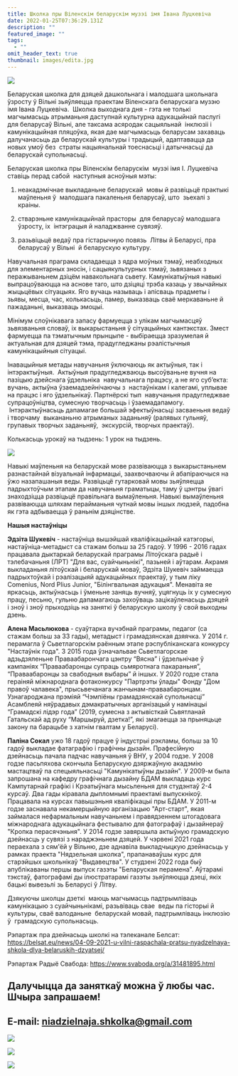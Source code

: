 ```yaml
---
title: Школка пры Віленскім беларускім музэі імя Івана Луцкевіча
date: 2022-01-25T07:36:29.131Z
description: ""
featured_image: ""
tags:
  - ""
omit_header_text: true
thumbnail: images/edita.jpg
---
```

![](https://vilnia.com/images/edita.jpg)

Беларуская школка для дзяцей дашкольнага і малодшага школьнага  ўзросту ў Вільні зьяўляецца праектам Віленскага беларускага музэю імя Івана Луцкевіча.  Школка выходнага дня - гэта не толькі магчымасьць атрыманьня даступнай культурна адукацыйнай паслугі для беларусаў Вільні, але таксама асяродак сацыяльнай  інклюзіі і камунікацыйная пляцоўка, якая дае магчымасьць беларусам захаваць  далучанасьць да беларускай культуры і традыцый, адаптавацца да новых умоў без  страты нацыянальнай тоеснасьці і датычнасьці да беларускай супольнасьці.  



Беларуская школка пры Віленскім беларускім  музэі імя І. Луцкевіча ставіць перад сабой  наступныя асноўныя мэты: 

1) неакадэмічнае выкладаньне беларускай  мовы й развіцьцё практыкі маўленьня ў  малодшага пакаленьня беларусаў, што  зьехалі з краіны. 

2) стварэньне камунікацыйнай прасторы  для беларусаў малодшага ўзросту, іх  інтэграцыя й наладжванне сувязяў.

3) разьвіцьцё ведаў пра гістарычную повязь  Літвы й Беларусі, пра беларусаў у Вільні  й беларускую культуру. 



Навучальная праграма складаецца з ядра моўных тэмаў, неабходных для элементарных зносін, і сацыякультурных тэмаў, зьвязаных з перажываньнем дзіцём навакольнага сьвету. Камунікатыўныя навыкі выпрацоўваюцца на аснове таго, што дзіцяці трэба казаць у звычайных жыцьцёвых сітуацыях. Яго вучаць называць і апісваць прадметы і зьявы, месца, час, колькасьць, памер, выказваць сваё меркаваньне й пажаданьні, выказваць эмоцыі.

Мінімум слоўнікавага запасу фармуецца з улікам магчымасцяў зьвязваньня словаў, іх выкарыстаньня ў сітуацыйных кантэкстах. Змест фармуецца па тэматычным прынцыпе - выбіраецца зразумелая й актуальная для дзяцей тэма, прадугледжаны рэалістычныя камунікацыйныя сітуацыі.

Інавацыйныя метады навучаньня ўключаюць як актыўныя, так і інтэрактыўныя.  Актыўныя прадугледжваюць высоўваньне вучня на пазіцыю дзейснага ўдзельніка  навучальнага працэсу, а не яго суб’екта: вучань, актыўна ўзаемадзейнічаючы з  настаўнікам і калегамі, уплывае на працэс і яго ўдзельнікаў. Партнёрскі тып  навучаньня прадугледжвае супрацоўніцтва, сумесную творчасьць і ўзаемадапамогу.  Інтэрактыўнасьць дапамагае большай эфектыўнасьці засваеньня ведаў і творчаму  выкананьню атрыманых заданьняў (ралявых гульняў, групавых творчых заданьняў,  экскурсій, творчых праектаў). 

Колькасьць урокаў на тыдзень: 1 урок на тыдзень.

![](https://vilnia.com/images/screenshot-2022-01-25-at-08.47.57.png)


Навыкі маўленьня на беларускай мове развіваюцца з выкарыстаньнем разнастайнай візуальнай інфармацыі, заахвочваючы й абапіраючыся на ўжо назапашаныя веды. Развіцьцё гутарковай мовы зьяўляецца падрыхтоўчым этапам да навучаньня граматыцы, таму ў цэнтры ўвагі знаходзіцца развіцьцё правільнага вымаўленьня. Навыкі вымаўленьня развіваюцца шляхам перайманьня чутнай мовы іншых людзей, падобна як гэта адбываецца ў раньнім дзяцінстве.


**Нашыя настаўніцы**



**Эдзіта Шукевіч** - настаўніца вышэйшай кваліфікацыйнай катэгорыі, настаўніца-метадыст са стажам больш за 25 гадоў. У 1996 - 2016 гадах працавала дыктаркай беларускай праграмы Літоўскага радыё і тэлебачаньня (ЛРТ) "Для вас, суайчыньнікі", пазьней і аўтарам. Акрамя выкладаньня літоўскай і беларускай моваў, Эдзіта Шукевіч займаецца падрыхтоўкай і рэалізацыяй адукацыйных праектаў, у тым ліку Comenius, Nord Plius Junior, "Білінгвальная адукацыя". Менавіта яе яркасьць, актыўнасьць і ўменьне заняць вучняў, уцягнуць іх у сумесную працу, песьню, гульню дапамагаюць захоўваць зацікаўленасьць дзяцей і зноў і зноў прыходзіць на заняткі ў беларускую школу ў свой выходны дзень.



**Алена Масьлюкова** - суаўтарка вучэбнай праграмы, педагог (са стажам больш за 33 гады), метадыст і грамадзянская дзяячка. У 2014 г. перамагла ў Сьветлагорскім раённым этапе рэспубліканскага конкурсу "Настаўнік года". З 2015 года ўзначальвае Сьветлагорскае адзьдзяленьне Праваабарончага цэнтру “Вясна” і ўдзельнічае ў кампаніях “Праваабаронцы супраць сьмяротнага пакараньня”, “Праваабаронцы за свабодныя выбары” й іншых. У 2020 годзе стала гераіняй міжнароднага фотаконкурсу "Партрэты ўлады" Фонду "Дом правоў чалавека", прысьвечанага жанчынам-праваабаронцам. Узнагароджана прэміяй “Чэмпіёны грамадзянскай супольнасці” Асамблеяй няўрадавых дэмакратычных арганізацый у намінацыі “Грамадскі лідэр года” (2019, сумесна з актывісткай Сьвятланай Гатальскай ад руху “Маршыруй, дзетка!”, які змагаецца за прыняцьце закону па барацьбе з хатнім гвалтам у Беларусі).



**Паліна Сокал** ужо 18 гадоў працуе ў індустрыі рэкламы, больш за 10 гадоў выкладае фатаграфію і графічны дызайн. Прафесійную дзейнасьць пачала падчас навучаньня ў ВНУ, у 2004 годзе. У 2008 годзе пасьпяхова скончыла Беларускую дзяржаўную акадэмію мастацтваў па спецыяльнасьці "Камунікатыўны дызайн". У 2009-м была запрошана на кафедру графічнага дызайну БДАМ выкладаць курс Кампутарнай графікі і Крэатыўнага мысьленьня для студэнтаў 2-4 курсаў. Два гады кіравала дыпломнымі праектамі выпускнікоў. Працавала на курсах павышэньня кваліфікацыі пры БДАМ. У 2011-м годзе заснавала некамерцыйную арганізацыю "Арт-старт", якая займалася нефармальным навучаньнем і правядзеннем штогадовага міжнароднага адукацыйнага фестывалю для фатографаў і дызайнераў "Кропка перасячэньня". У 2014 годзе завяршыла актыўную грамадскую дзейнасць у сувязі з нараджэньнем дзяцей. У чэрвені 2021 года пераехала з сям'ёй у Вільню, дзе аднавіла выкладчыцкую дзейнасьць у рамках праекта "Нядзельная школка", прапанаваўшы курс для старэйшых школьнікаў "Выдавецтва". У студзені 2022 года быў апублікаваны першы выпуск газэты "Беларуская перамена". Аўтарамі тэкстаў, фатографамі ды ілюстратарамі газэты зьяўляюцца дзеці, якіх бацькі вывезьлі зь Беларусі ў Літву.



Дзякуючы школцы дзеткі  маюць магчымасць падтрымліваць  камунікацыю з суайчыньнікамі, разьвіваць свае  веды па гісторыі й культуры, сваё валоданьне  беларускай мовай, падтрымліваць інклюзію ў  грамадскую супольнасьць. 



Рэпартаж пра дзейнасьць школкі на тэлеканале Белсат: <https://belsat.eu/news/04-09-2021-u-vilni-raspachala-pratsu-nyadzelnaya-shkola-dlya-belaruskih-dzyatsej/>

Рэпартаж Радыё Свабода: <https://www.svaboda.org/a/31481895.html>





## **Далучыцца да заняткаў можна ў любы час.  Шчыра запрашаем!**

## **E-mail: [niadzielnaja.shkolka@gmail.com](<>)**







![](https://vilnia.com/images/photo_2021-12-02-11.48.52.jpeg)

![](https://vilnia.com/images/photo_2021-12-28-15.36.11.jpeg)

![](https://vilnia.com/images/photo_2021-09-04-15.48.47.jpeg)